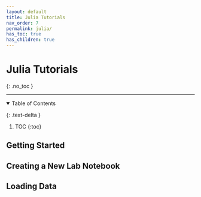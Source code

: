 ```yaml
---
layout: default
title: Julia Tutorials
nav_order: 7
permalink: julia/
has_toc: true
has_children: true
---
```


# Julia Tutorials
{: .no_toc  }

----

<details open markdown="block">
  <summary>
  Table of Contents
  </summary>

  {: .text-delta }
1. TOC
{:toc}
</details>

## Getting Started

## Creating a New Lab Notebook

## Loading Data
